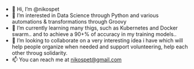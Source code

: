 - 👋 Hi, I’m @nikospet
- 👀 I’m interested in Data Science through Python and various automations & transformations through Groovy
- 🌱 I’m currently learning many thigs, such as Kubernetes and Docker swarm.. and to achieve a 90+% of accuracy in my training models..  
- 💞️ I’m looking to collaborate on a very interesting idea i have which will help people organize when needed and support volunteering, help each other throug solidarity. 
- 📫 You can reach me at nikospet@gmail.com

<!---
nikospet/nikospet is a ✨ special ✨ repository because its `README.md` (this file) appears on your GitHub profile.
You can click the Preview link to take a look at your changes.
--->
